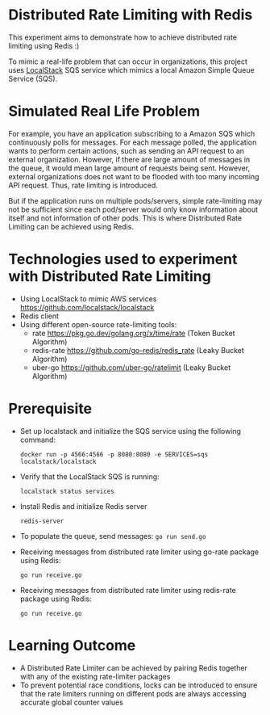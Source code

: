 # Distributed Rate Limiting with Redis
This experiment aims to demonstrate how to achieve distributed rate limiting using Redis :)

To mimic a real-life problem that can occur in organizations, this project uses [LocalStack](https://github.com/localstack/localstack) SQS service which mimics a local Amazon Simple Queue Service (SQS).

# Simulated Real Life Problem
For example, you have an application subscribing to a Amazon SQS which continuously polls for messages. For each message polled, the application wants to perform certain actions, such as sending an API request to an external organization. However, if there are large amount of messages in the queue, it would mean large amount of requests being sent. However, external organizations does not want to be flooded with too many incoming API request. Thus, rate limiting is introduced. 

But if the application runs on multiple pods/servers, simple rate-limiting may not be sufficient since each pod/server would only know information about itself and not information of other pods. This is where Distributed Rate Limiting can be achieved using Redis.

# Technologies used to experiment with Distributed Rate Limiting 
- Using LocalStack to mimic AWS services https://github.com/localstack/localstack 
- Redis client
- Using different open-source rate-limiting tools:
    - rate https://pkg.go.dev/golang.org/x/time/rate (Token Bucket Algorithm)
    - redis-rate https://github.com/go-redis/redis_rate (Leaky Bucket Algorithm)
    - uber-go https://github.com/uber-go/ratelimit (Leaky Bucket Algorithm)


# Prerequisite
- Set up localstack and initialize the SQS service using the following command:
    
    `docker run -p 4566:4566 -p 8080:8080 -e SERVICES=sqs localstack/localstack`

- Verify that the LocalStack SQS is running:

    `localstack status services`

- Install Redis and initialize Redis server
    
    `redis-server`

- To populate the queue, send messages:
    `go run send.go`

- Receiving messages from distributed rate limiter using go-rate package using Redis:
  
    `go run receive.go`

- Receiving messages from distributed rate limiter using redis-rate package using Redis:
  
    `go run receive.go`

# Learning Outcome
- A Distributed Rate Limiter can be achieved by pairing Redis together with any of the existing rate-limiter packages
- To prevent potential race conditions, locks can be introduced to ensure that the rate limiters running on different pods are always accessing accurate global counter values
     
